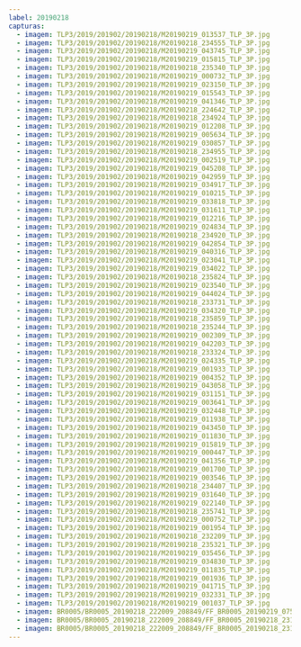 ```yaml
---
label: 20190218
capturas:
  - imagem: TLP3/2019/201902/20190218/M20190219_013537_TLP_3P.jpg
  - imagem: TLP3/2019/201902/20190218/M20190218_234555_TLP_3P.jpg
  - imagem: TLP3/2019/201902/20190218/M20190219_043745_TLP_3P.jpg
  - imagem: TLP3/2019/201902/20190218/M20190219_015815_TLP_3P.jpg
  - imagem: TLP3/2019/201902/20190218/M20190218_235340_TLP_3P.jpg
  - imagem: TLP3/2019/201902/20190218/M20190219_000732_TLP_3P.jpg
  - imagem: TLP3/2019/201902/20190218/M20190219_023150_TLP_3P.jpg
  - imagem: TLP3/2019/201902/20190218/M20190219_015543_TLP_3P.jpg
  - imagem: TLP3/2019/201902/20190218/M20190219_041346_TLP_3P.jpg
  - imagem: TLP3/2019/201902/20190218/M20190218_224642_TLP_3P.jpg
  - imagem: TLP3/2019/201902/20190218/M20190218_234924_TLP_3P.jpg
  - imagem: TLP3/2019/201902/20190218/M20190219_012208_TLP_3P.jpg
  - imagem: TLP3/2019/201902/20190218/M20190219_005634_TLP_3P.jpg
  - imagem: TLP3/2019/201902/20190218/M20190219_030857_TLP_3P.jpg
  - imagem: TLP3/2019/201902/20190218/M20190218_234955_TLP_3P.jpg
  - imagem: TLP3/2019/201902/20190218/M20190219_002519_TLP_3P.jpg
  - imagem: TLP3/2019/201902/20190218/M20190219_045208_TLP_3P.jpg
  - imagem: TLP3/2019/201902/20190218/M20190219_042959_TLP_3P.jpg
  - imagem: TLP3/2019/201902/20190218/M20190219_034917_TLP_3P.jpg
  - imagem: TLP3/2019/201902/20190218/M20190219_010215_TLP_3P.jpg
  - imagem: TLP3/2019/201902/20190218/M20190219_033818_TLP_3P.jpg
  - imagem: TLP3/2019/201902/20190218/M20190219_031611_TLP_3P.jpg
  - imagem: TLP3/2019/201902/20190218/M20190219_012216_TLP_3P.jpg
  - imagem: TLP3/2019/201902/20190218/M20190219_024834_TLP_3P.jpg
  - imagem: TLP3/2019/201902/20190218/M20190218_234920_TLP_3P.jpg
  - imagem: TLP3/2019/201902/20190218/M20190219_042854_TLP_3P.jpg
  - imagem: TLP3/2019/201902/20190218/M20190219_040316_TLP_3P.jpg
  - imagem: TLP3/2019/201902/20190218/M20190219_023041_TLP_3P.jpg
  - imagem: TLP3/2019/201902/20190218/M20190219_034022_TLP_3P.jpg
  - imagem: TLP3/2019/201902/20190218/M20190218_235824_TLP_3P.jpg
  - imagem: TLP3/2019/201902/20190218/M20190219_023540_TLP_3P.jpg
  - imagem: TLP3/2019/201902/20190218/M20190219_044024_TLP_3P.jpg
  - imagem: TLP3/2019/201902/20190218/M20190218_233731_TLP_3P.jpg
  - imagem: TLP3/2019/201902/20190218/M20190219_034320_TLP_3P.jpg
  - imagem: TLP3/2019/201902/20190218/M20190218_235859_TLP_3P.jpg
  - imagem: TLP3/2019/201902/20190218/M20190218_235244_TLP_3P.jpg
  - imagem: TLP3/2019/201902/20190218/M20190219_002309_TLP_3P.jpg
  - imagem: TLP3/2019/201902/20190218/M20190219_042203_TLP_3P.jpg
  - imagem: TLP3/2019/201902/20190218/M20190218_233324_TLP_3P.jpg
  - imagem: TLP3/2019/201902/20190218/M20190219_024335_TLP_3P.jpg
  - imagem: TLP3/2019/201902/20190218/M20190219_001933_TLP_3P.jpg
  - imagem: TLP3/2019/201902/20190218/M20190219_004352_TLP_3P.jpg
  - imagem: TLP3/2019/201902/20190218/M20190219_043058_TLP_3P.jpg
  - imagem: TLP3/2019/201902/20190218/M20190219_031151_TLP_3P.jpg
  - imagem: TLP3/2019/201902/20190218/M20190219_003641_TLP_3P.jpg
  - imagem: TLP3/2019/201902/20190218/M20190219_032448_TLP_3P.jpg
  - imagem: TLP3/2019/201902/20190218/M20190219_011938_TLP_3P.jpg
  - imagem: TLP3/2019/201902/20190218/M20190219_043450_TLP_3P.jpg
  - imagem: TLP3/2019/201902/20190218/M20190219_011830_TLP_3P.jpg
  - imagem: TLP3/2019/201902/20190218/M20190219_015819_TLP_3P.jpg
  - imagem: TLP3/2019/201902/20190218/M20190219_000447_TLP_3P.jpg
  - imagem: TLP3/2019/201902/20190218/M20190219_041356_TLP_3P.jpg
  - imagem: TLP3/2019/201902/20190218/M20190219_001700_TLP_3P.jpg
  - imagem: TLP3/2019/201902/20190218/M20190219_003546_TLP_3P.jpg
  - imagem: TLP3/2019/201902/20190218/M20190218_234407_TLP_3P.jpg
  - imagem: TLP3/2019/201902/20190218/M20190219_031640_TLP_3P.jpg
  - imagem: TLP3/2019/201902/20190218/M20190219_022140_TLP_3P.jpg
  - imagem: TLP3/2019/201902/20190218/M20190218_235741_TLP_3P.jpg
  - imagem: TLP3/2019/201902/20190218/M20190219_000752_TLP_3P.jpg
  - imagem: TLP3/2019/201902/20190218/M20190219_001954_TLP_3P.jpg
  - imagem: TLP3/2019/201902/20190218/M20190218_232209_TLP_3P.jpg
  - imagem: TLP3/2019/201902/20190218/M20190218_235321_TLP_3P.jpg
  - imagem: TLP3/2019/201902/20190218/M20190219_035456_TLP_3P.jpg
  - imagem: TLP3/2019/201902/20190218/M20190219_034830_TLP_3P.jpg
  - imagem: TLP3/2019/201902/20190218/M20190219_011835_TLP_3P.jpg
  - imagem: TLP3/2019/201902/20190218/M20190219_001936_TLP_3P.jpg
  - imagem: TLP3/2019/201902/20190218/M20190219_041715_TLP_3P.jpg
  - imagem: TLP3/2019/201902/20190218/M20190219_032331_TLP_3P.jpg
  - imagem: TLP3/2019/201902/20190218/M20190219_001037_TLP_3P.jpg
  - imagem: BR0005/BR0005_20190218_222009_208849/FF_BR0005_20190219_075737_476_0675328.fits_maxpixel.jpg
  - imagem: BR0005/BR0005_20190218_222009_208849/FF_BR0005_20190218_231133_512_0052224.fits_maxpixel.jpg
  - imagem: BR0005/BR0005_20190218_222009_208849/FF_BR0005_20190218_231013_523_0051456.fits_maxpixel.jpg
---
```

